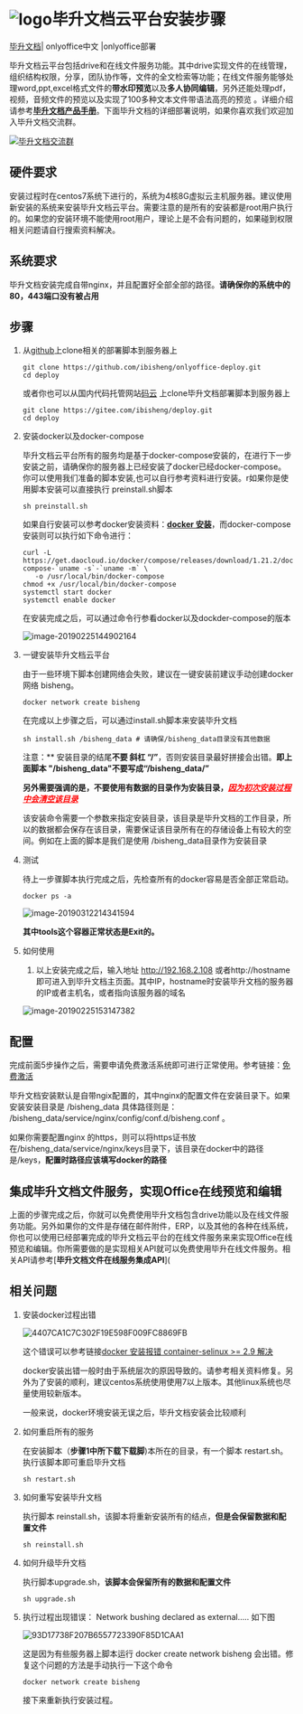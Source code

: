 

# ![logo](https://public-bisheng.oss-cn-zhangjiakou.aliyuncs.com/resource/favicon.ico)毕升文档云平台安装步骤


[毕升文档](https://ibisheng.cn)| onlyoffice中文 |onlyoffice部署

毕升文档云平台包括drive和在线文件服务功能。其中drive实现文件的在线管理，组织结构权限，分享，团队协作等，文件的全文检索等功能；在线文件服务能够处理word,ppt,excel格式文件的**带水印预览**以及**多人协同编辑**，另外还能处理pdf，视频，音频文件的预览以及实现了100多种文本文件带语法高亮的预览 。详细介绍请参考[**毕升文档产品手册**](https://ibisheng.cn)。下面毕升文档的详细部署说明，如果你喜欢我们欢迎加入毕升文档交流群。

<a target="_blank" href="//shang.qq.com/wpa/qunwpa?idkey=9139c206ed47bb0fdf7e1f5468c447f0e9193354204659b1591477c0f70472da"><img border="0" src="https://public-bisheng.oss-cn-zhangjiakou.aliyuncs.com/resource/%E6%AF%95%E5%8D%87%E6%96%87%E6%A1%A3%E4%BA%A4%E6%B5%81%E7%BE%A4%E7%BE%A4%E4%BA%8C%E7%BB%B4%E7%A0%81.png" alt="毕升文档交流群" title="毕升文档交流群"></a>

## 硬件要求

安装过程时在centos7系统下进行的，系统为4核8G虚拟云主机服务器。建议使用新安装的系统来安装毕升文档云平台。需要注意的是所有的安装都是root用户执行的。如果您的安装环境不能使用root用户，理论上是不会有问题的，如果碰到权限相关问题请自行搜索资料解决。

## 系统要求

毕升文档安装完成自带nginx，并且配置好全部全部的路径。**请确保你的系统中的80，443端口没有被占用**



## 步骤

1. 从[github](https://github.com/ibisheng/deploy.git)上clone相关的部署脚本到服务器上

   ```shell
   git clone https://github.com/ibisheng/onlyoffice-deploy.git
   cd deploy
   ```

   或者你也可以从国内代码托管网站[码云](https://gitee.com/ibisheng) 上clone毕升文档部署脚本到服务器上

   ```
   git clone https://gitee.com/ibisheng/deploy.git
   cd deploy
   ```

2. 安装docker以及docker-compose

   毕升文档云平台所有的服务均是基于docker-compose安装的，在进行下一步安装之前，请确保你的服务器上已经安装了docker已经docker-compose。你可以使用我们准备的脚本安装,也可以自行参考资料进行安装。r如果你是使用脚本安装可以直接执行 preinstall.sh脚本

   ```shell
   sh preinstall.sh
   ```

   如果自行安装可以参考docker安装资料：**[docker 安装](https://docs.docker.com/install/linux/docker-ce/centos/#install-docker-ce)**，而docker-compose安装则可以执行如下命令进行：

   ```shell
   curl -L https://get.daocloud.io/docker/compose/releases/download/1.21.2/docker-compose-`uname -s`-`uname -m` \
      -o /usr/local/bin/docker-compose
   chmod +x /usr/local/bin/docker-compose
   systemctl start docker
   systemctl enable docker
   ```

   在安装完成之后，可以通过命令行参看docker以及dockder-compose的版本

   ![image-20190225144902164](https://public-bisheng.oss-cn-zhangjiakou.aliyuncs.com/resource/docker-version.png)

3. 一键安装毕升文档云平台

   由于一些环境下脚本创建网络会失败，建议在一键安装前建议手动创建docker 网络 bisheng。

   ```
   docker network create bisheng
   ```

   在完成以上步骤之后，可以通过install.sh脚本来安装毕升文档

   ```shell
   sh install.sh /bisheng_data # 请确保/bisheng_data目录没有其他数据
   ```

   注意：** 安装目录的结尾**不要 斜杠 “/”**，否则安装目录最好拼接会出错。**即上面脚本 "/bisheng_data"不要写成“/bisheng_data/”**

   **另外需要强调的是，不要使用有数据的目录作为安装目录，<span style="color: red;">*<u>因为初次安装过程中会清空该目录</u>*</span>**

   该安装命令需要一个参数来指定安装目录，该目录是毕升文档的工作目录，所以的数据都会保存在该目录，需要保证该目录所有在的存储设备上有较大的空间。例如在上面的脚本是我们是使用 /bisheng_data目录作为安装目录

4. 测试

   待上一步骤脚本执行完成之后，先检查所有的docker容易是否全部正常启动。

   ```shell
   docker ps -a
   ```

   ![image-20190312214341594](https://public-bisheng.oss-cn-zhangjiakou.aliyuncs.com/resource/image-20190312214341594.png)

   **其中tools这个容器正常状态是Exit的。**

5. 如何使用

   1. 以上安装完成之后，输入地址 http://192.168.2.108 或者http://hostname  即可进入到毕升文档主页面。其中IP，hostname时安装毕升文档的服务器的IP或者主机名，或者指向该服务器的域名

   ![image-20190225153147382](https://public-bisheng.oss-cn-zhangjiakou.aliyuncs.com/resource/ibisheng.png)



## 配置

完成前面5步操作之后，需要申请免费激活系统即可进行正常使用。参考链接：[免费激活](https://ibisheng.cn/apps/blog/posts/license.html)

毕升文档安装默认是自带ngix配置的，其中nginx的配置文件在安装目录下。如果安装安装目录是 /bisheng_data 具体路径则是： /bisheng_data/service/nginx/config/conf.d/bisheng.conf 。

如果你需要配置nginx 的https，则可以将https证书放在/bisheng_data/service/nginx/keys目录下，该目录在docker中的路径是/keys，**配置时路径应该填写docker的路径**

## 集成毕升文档文件服务，实现Office在线预览和编辑

上面的步骤完成之后，你就可以免费使用毕升文档包含drive功能以及在线文件服务功能。另外如果你的文件是存储在邮件附件，ERP，以及其他的各种在线系统，你也可以使用已经部署完成的毕升文档云平台的在线文件服务来来实现Office在线预览和编辑。你所需要做的是实现相关API就可以免费使用毕升在线文件服务。相关API请参考[**毕升文档文件在线服务集成API**](
## 相关问题

1. 安装docker过程出错

   ![4407CA1C7C302F19E598F009FC8869FB](https://public-bisheng.oss-cn-zhangjiakou.aliyuncs.com/resource/4407CA1C7C302F19E598F009FC8869FB.jpg)

   这个错误可以参考链接[docker 安装报错 container-selinux >= 2.9 解决](https://blog.csdn.net/qq_41772936/article/details/81080284)

   docker安装出错一般时由于系统层次的原因导致的。请参考相关资料修复。另外为了安装的顺利，建议centos系统使用使用7以上版本。其他linux系统也尽量使用较新版本。

   一般来说，docker环境安装无误之后，毕升文档安装会比较顺利

2. 如何重启所有的服务

   在安装脚本（**步骤1中所下载下载脚**)本所在的目录，有一个脚本 restart.sh。执行该脚本即可重启毕升文档

   ```shell
   sh restart.sh
   ```

   

3. 如何重写安装毕升文档

   执行脚本 reinstall.sh，该脚本将重新安装所有的结点，**但是会保留数据和配置文件**

   ```shell
   sh reinstall.sh
   ```

   

4. 如何升级毕升文档

   执行脚本upgrade.sh，**该脚本会保留所有的数据和配置文件**

   ```shell
   sh upgrade.sh
   ```

5. 执行过程出现错误： Network bushing  declared as external…..  如下图

   ![93D17738F207B6557723390F85D1CAA1](https://public-bisheng.oss-cn-zhangjiakou.aliyuncs.com/resource/93D17738F207B6557723390F85D1CAA1.png)

   这是因为有些服务器上脚本运行 docker create network bisheng 会出错。修复这个问题的方法是手动执行一下这个命令

   ```shell
   docker network create bisheng
   ```

   接下来重新执行安装过程。

